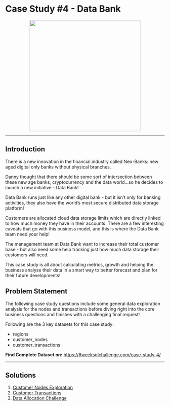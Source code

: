 # Case Study #4 - Data Bank
<p align="center">
<img src="https://8weeksqlchallenge.com/images/case-study-designs/4.png" width=350px height=350px> 
</p>

---
## Introduction
There is a new innovation in the financial industry called Neo-Banks: new aged digital only banks without physical branches.

Danny thought that there should be some sort of intersection between these new age banks, cryptocurrency and the data world…so he decides to launch a new initiative - Data Bank!

Data Bank runs just like any other digital bank - but it isn’t only for banking activities, they also have the world’s most secure distributed data storage platform!

Customers are allocated cloud data storage limits which are directly linked to how much money they have in their accounts. There are a few interesting caveats that go with this business model, and this is where the Data Bank team need your help!

The management team at Data Bank want to increase their total customer base - but also need some help tracking just how much data storage their customers will need.

This case study is all about calculating metrics, growth and helping the business analyse their data in a smart way to better forecast and plan for their future developments!

## Problem Statement
The following case study questions include some general data exploration analysis for the nodes and transactions before diving right into the core business questions and finishes with a challenging final request!

Following are the 3 key datasets for this case study:

- regions
- customer_nodes
- customer_transactions

__Find Complete Dataset on:__
https://8weeksqlchallenge.com/case-study-4/

---
## Solutions
1. <a href=""> Customer Nodes Exploration </a>
2. <a href=""> Customer Transactions </a>
3. <a href=""> Data Allocation Challenge </a>
